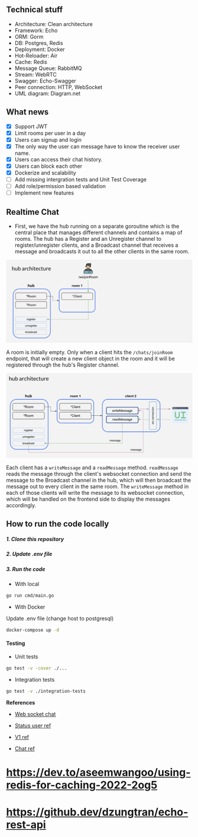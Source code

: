 ## **Technical stuff**

- Architecture: Clean architecture
- Framework: Echo
- ORM: Gorm
- DB: Postgres, Redis
- Deployment: Docker
- Hot-Reloader: Air
- Cache: Redis
- Message Queue: RabbitMQ
- Stream: WebRTC
- Swagger: Echo-Swagger
- Peer connection: HTTP, WebSocket
- UML diagram: Diagram.net

## **What news**

- [x] Support JWT
- [x] Limit rooms per user in a day
- [x] Users can signup and login
- [x] The only way the user can message have to know the receiver user name.
- [x] Users can access their chat history.
- [x] Users can block each other
- [x] Dockerize and scalability
- [ ] Add missing intergration tests and Unit Test Coverage
- [ ] Add role/permission based validation
- [ ] Implement new features

## **Realtime Chat**

- First, we have the hub running on a separate goroutine which is the central place that manages different channels and contains a map of rooms. The hub has a Register and an Unregister channel to register/unregister clients, and a Broadcast channel that receives a message and broadcasts it out to all the other clients in the same room.

![Client joins room](/public/join_room.jpg)

A room is initially empty. Only when a client hits the `/chats/joinRoom` endpoint, that will create a new client object in the room and it will be registered through the hub's Register channel.

![Chat flow](/public/chat_flow.jpg)

Each client has a `writeMessage` and a `readMessage` method. `readMessage` reads the message through the client's websocket connection and send the message to the Broadcast channel in the hub, which will then broadcast the message out to every client in the same room. The `writeMessage` method in each of those clients will write the message to its websocket connection, which will be handled on the frontend side to display the messages accordingly.

## **How to run the code locally**

##### 1. Clone this repository

##### 2. Update .env file

##### 3. Run the code

- With local

```bash
go run cmd/main.go
```

- With Docker

Update .env file (change host to postgresql)

```bash
docker-compose up -d
```

#### **Testing**

- Unit tests

```bash
go test -v -cover ./...
```

- Integration tests

```bash
go test -v ./integration-tests
```

**References**

- [Web socket chat](https://www.youtube.com/watch?v=W9SuX9c40s8)

- [Status user ref](https://anonystick.com/blog-developer/check-user-online-hay-offline-nhu-facebook-voi-1-dong-code-javascript-2020112018731223)

- [V1 ref](https://www.thepolyglotdeveloper.com/2016/12/create-real-time-chat-app-golang-angular-2-websockets/)

- [Chat ref](https://github.com/ong-gtp/go-chat)

# https://dev.to/aseemwangoo/using-redis-for-caching-2022-2og5

# https://github.dev/dzungtran/echo-rest-api
